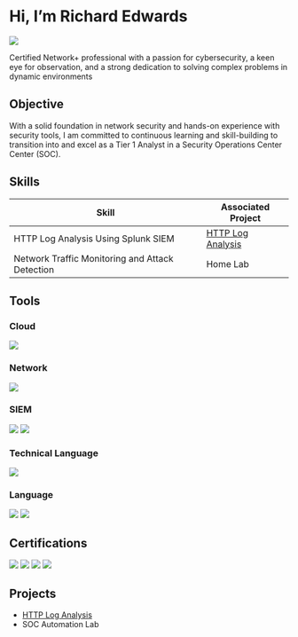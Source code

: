 # Hi, I’m Richard Edwards 
<a href="https://www.linkedin.com/in/richard-demetrius-edwards/"><img src="https://img.shields.io/badge/-LinkedIn-0072b1?&style=for-the-badge&logo=linkedin&logoColor=white" /></a>

Certified Network+ professional with a passion for cybersecurity, a keen eye for observation, and a strong dedication to solving complex problems in dynamic environments

## Objective

With a solid foundation in network security and hands-on experience with security tools, I am committed to continuous learning and skill-building to transition into and excel as a Tier 1 Analyst in a Security Operations Center Center (SOC).

## Skills

| Skill                                         | Associated Project         |
|-----------------------------------------------|----------------------------|
| HTTP Log Analysis Using Splunk SIEM          | <a href="https://github.com/RichardE-cr/HTTP-Log-Files-Using-Splunk">HTTP Log Analysis</a>
| Network Traffic Monitoring and Attack Detection | Home Lab


## Tools

### Cloud

<div>
    <img src="https://img.shields.io/badge/-Microsoft_Azure-0078D4?&style=for-the-badge&logo=Microsoft%20Azure&logoColor=white" />
</div>

### Network

<div>
    <img src="https://img.shields.io/badge/-Wireshark-1679A7?&style=for-the-badge&logo=Wireshark&logoColor=white" />
</div>

### SIEM

<div>
  <img src="https://img.shields.io/badge/-Splunk-000000?&style=for-the-badge&logo=Splunk&logoColor=white" />
  <img src="https://img.shields.io/badge/-Microsoft_Sentinel-0078D4?&style=for-the-badge&logo=Microsoft&logoColor=white" />
</div>

### Technical Language 

<div> 
    <img src="https://img.shields.io/badge/Python-blue?style=for-the-badge&logo=Python&logoColor=yellow" />
</div>

### Language

<div>
  <img src="https://img.shields.io/badge/English-Proficient-purple?style=for-the-badge" />
<img src="https://img.shields.io/badge/Spanish-B1-red?style=for-the-badge" />
</div>




## Certifications

<div>
<img src="https://img.shields.io/badge/-Network%2B-FF9900?&style=for-the-badge&logo=CompTIA&logoColor=white" />
<img src="https://img.shields.io/badge/-Splunk_Core_User-000000?&style=for-the-badge&logo=Splunk&logoColor=white" />
<img src="https://img.shields.io/badge/-Azure_Fundamentals-0078D4?&style=for-the-badge&logo=Microsoft%20Azure&logoColor=white" />
<img src="https://img.shields.io/badge/-Professional_Scrum_Master_I-6DB33F?&style=for-the-badge&logo=Scrum&logoColor=white" />
</div>

## Projects
- <a href="https://github.com/RichardE-cr/HTTP-Log-Files-Using-Splunk">HTTP Log Analysis</a>
- SOC Automation Lab

